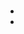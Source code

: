# 

## 





## 

[]()











### 



- []()
- []()

## 

![]()

![]()

![]()

![]()

![]()

![]()

## 

![]()

![]()

## 

### 



